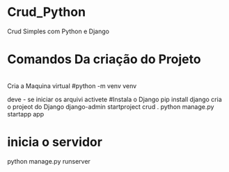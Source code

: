# Crud_Python
 Crud Simples com Python e Django 
# Comandos Da criação do Projeto
<br>
 Cria a Maquina virtual 
#python -m venv venv

deve - se  iniciar os  arquivi activete
#Instala o Django
 pip install django
  cria o projeot do Django 
  django-admin startproject crud . 
  python  manage.py startapp app
# inicia o servidor  

python  manage.py  runserver